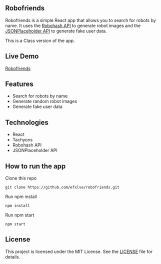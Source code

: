 ## Robofriends
Robofriends is a simple React app that allows you to search for robots by name. It uses the [Robohash API](https://robohash.org/) to generate robot images and the [JSONPlaceholder API](https://jsonplaceholder.typicode.com/) to generate fake user data.

This is a Class version of the app.

## Live Demo
[Robofriends](https://efxlve.github.io/robofriends/)

## Features
- Search for robots by name
- Generate random robot images
- Generate fake user data

## Technologies
- React
- Tachyons
- Robohash API
- JSONPlaceholder API

## How to run the app
Clone this repo
```
git clone https://github.com/efxlve/robofriends.git
```
Run npm install
```
npm install
```
Run npm start
```
npm start
```

## License
This project is licensed under the MIT License. See the [LICENSE](https://github.com/efxlve/robofriends/blob/main/LICENSE "LICENSE") file for details.